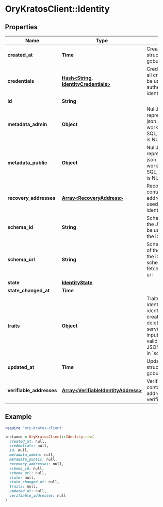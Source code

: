 # OryKratosClient::Identity

## Properties

| Name | Type | Description | Notes |
| ---- | ---- | ----------- | ----- |
| **created_at** | **Time** | CreatedAt is a helper struct field for gobuffalo.pop. | [optional] |
| **credentials** | [**Hash&lt;String, IdentityCredentials&gt;**](IdentityCredentials.md) | Credentials represents all credentials that can be used for authenticating this identity. | [optional] |
| **id** | **String** |  |  |
| **metadata_admin** | **Object** | NullJSONRawMessage represents a json.RawMessage that works well with JSON, SQL, and Swagger and is NULLable- | [optional] |
| **metadata_public** | **Object** | NullJSONRawMessage represents a json.RawMessage that works well with JSON, SQL, and Swagger and is NULLable- | [optional] |
| **recovery_addresses** | [**Array&lt;RecoveryAddress&gt;**](RecoveryAddress.md) | RecoveryAddresses contains all the addresses that can be used to recover an identity. | [optional] |
| **schema_id** | **String** | SchemaID is the ID of the JSON Schema to be used for validating the identity&#39;s traits. |  |
| **schema_url** | **String** | SchemaURL is the URL of the endpoint where the identity&#39;s traits schema can be fetched from.  format: url |  |
| **state** | [**IdentityState**](IdentityState.md) |  | [optional] |
| **state_changed_at** | **Time** |  | [optional] |
| **traits** | **Object** | Traits represent an identity&#39;s traits. The identity is able to create, modify, and delete traits in a self-service manner. The input will always be validated against the JSON Schema defined in &#x60;schema_url&#x60;. |  |
| **updated_at** | **Time** | UpdatedAt is a helper struct field for gobuffalo.pop. | [optional] |
| **verifiable_addresses** | [**Array&lt;VerifiableIdentityAddress&gt;**](VerifiableIdentityAddress.md) | VerifiableAddresses contains all the addresses that can be verified by the user. | [optional] |

## Example

```ruby
require 'ory-kratos-client'

instance = OryKratosClient::Identity.new(
  created_at: null,
  credentials: null,
  id: null,
  metadata_admin: null,
  metadata_public: null,
  recovery_addresses: null,
  schema_id: null,
  schema_url: null,
  state: null,
  state_changed_at: null,
  traits: null,
  updated_at: null,
  verifiable_addresses: null
)
```

